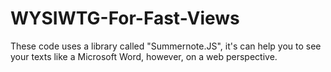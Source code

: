 # WYSIWTG-For-Fast-Views


These code uses  a library called "Summernote.JS", it's can help you to see your texts like a Microsoft Word, however, on a web perspective.


```


